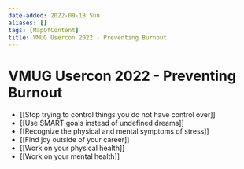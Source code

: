 ```yaml
---
date-added: 2022-09-18 Sun
aliases: []
tags: [MapOfContent]
title: VMUG Usercon 2022 - Preventing Burnout
---
```


# VMUG Usercon 2022 - Preventing Burnout

- [[Stop trying to control things you do not have control over]]
- [[Use SMART goals instead of undefined dreams]]
- [[Recognize the physical and mental symptoms of stress]]
- [[Find joy outside of your career]]
- [[Work on your physical health]]
- [[Work on your mental health]]


